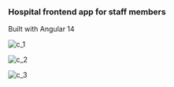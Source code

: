 <h3>Hospital frontend app for staff members</h3>

<p>Built with Angular 14</p>

![c_1](https://user-images.githubusercontent.com/78875131/209866282-0e190f24-5699-4154-91fb-484dd17dc126.jpg)

![c_2](https://user-images.githubusercontent.com/78875131/209866284-8b11596a-5d8d-4022-a4f0-f71e3fd23747.jpg)

![c_3](https://user-images.githubusercontent.com/78875131/209866289-8b2e9f55-d1f1-4bf7-932d-0cc3e4328459.jpg)
